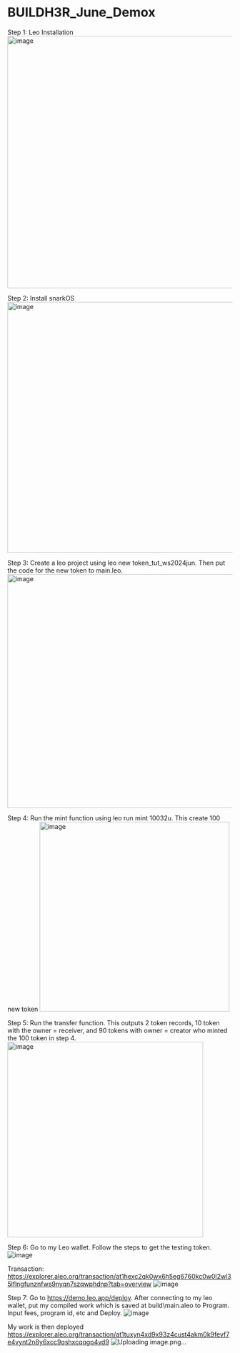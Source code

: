# BUILDH3R_June_Demox

Step 1: Leo Installation
<img width="565" alt="image" src="https://github.com/albertwong08/BUILDH3R_June_Demox/assets/80051495/c113c491-359f-45c6-abc1-6456ad2867e2">

Step 2: Install snarkOS
<img width="562" alt="image" src="https://github.com/albertwong08/BUILDH3R_June_Demox/assets/80051495/5fe285a5-d8ab-43a3-af3c-717650314f5c">

Step 3: Create a leo project using leo new token_tut_ws2024jun. Then put the code for the new token to main.leo.
<img width="524" alt="image" src="https://github.com/albertwong08/BUILDH3R_June_Demox/assets/80051495/9d41982e-5203-4dca-9c0b-53d141bdc84b">

Step 4: Run the mint function using leo run mint 10032u. This create 100 new token
<img width="425" alt="image" src="https://github.com/albertwong08/BUILDH3R_June_Demox/assets/80051495/e7c51504-df37-40fe-98dd-879d400045ac">

Step 5: Run the transfer function. This outputs 2 token records, 10 token with the owner = receiver, and 90 tokens with owner = creator who minted the 100 token in step 4.
<img width="438" alt="image" src="https://github.com/albertwong08/BUILDH3R_June_Demox/assets/80051495/4d8e9972-0638-4e96-a316-2dcfd5e0f5c7">

Step 6: Go to my Leo wallet. Follow the steps to get the testing token.
![image](https://github.com/albertwong08/BUILDH3R_June_Demox/assets/80051495/0b768324-bb5b-4d88-a4d6-76bdbb7194db)

Transaction: https://explorer.aleo.org/transaction/at1hexc2qk0wx6h5eg6760kc0w0l2wl35lflngfunznfws9nyqn7szqwphdnp?tab=overview
![image](https://github.com/albertwong08/BUILDH3R_June_Demox/assets/80051495/1b88d2cf-991c-4120-8eff-403aa7776634)

Step 7: Go to https://demo.leo.app/deploy. After connecting to my leo wallet, put my compiled work which is saved at build\main.aleo to Program. Input fees, program id, etc and Deploy. 
![image](https://github.com/albertwong08/BUILDH3R_June_Demox/assets/80051495/d167b905-8b7e-4270-bc41-705876534b99)

My work is then deployed
https://explorer.aleo.org/transaction/at1tuxyn4xd9x93z4cust4akm0k9fevf7e4vynt2n8y6xcc9qshxcqqgp4vd9
![Uploading image.png…]()



